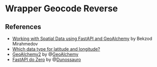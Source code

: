 # Wrapper Geocode Reverse

## References

- [Working with Spatial Data using FastAPI and GeoAlchemy](https://medium.com/@notarious2/working-with-spatial-data-using-fastapi-and-geoalchemy-797d414d2fe7) by Bekzod Mirahmedov
- [Which data type for latitude and longitude?](https://stackoverflow.com/questions/8150721/which-data-type-for-latitude-and-longitude)
- [GeoAlchemy2](https://geoalchemy-2.readthedocs.io/en/latest/search.html?q=geometry) by @[GeoAlchemy](https://github.com/geoalchemy)
- [FastAPI do Zero](https://fastapidozero.dunossauro.com/) by @[Dunossauro](https://github.com/dunossauro)
